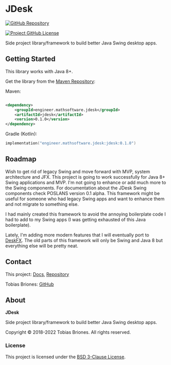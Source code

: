 # JDesk

[![GitHub Repository](https://img.shields.io/static/v1?label=GITHUB&message=REPOSITORY&labelColor=555&color=0277bd&style=for-the-badge&logo=GITHUB)](https://github.com/tobiasbriones/jdesk)

[![Project GitHub License](https://img.shields.io/github/license/tobiasbriones/jdesk?style=flat-square)](https://github.com/tobiasbriones/jdesk/blob/main/LICENSE)

Side project library/framework to build better Java Swing desktop apps.

## Getting Started

This library works with Java 8+.

Get the library from
the [Maven Repository](https://search.maven.org/artifact/engineer.mathsoftware.jdesk/jdesk/0.1.0/jar):

Maven:

```xml

<dependency>
    <groupId>engineer.mathsoftware.jdesk</groupId>
    <artifactId>jdesk</artifactId>
    <version>0.1.0</version>
</dependency>
```

Gradle (Kotlin):

```kotlin
implementation("engineer.mathsoftware.jdesk:jdesk:0.1.0")
```

## Roadmap

Wish to get rid of legacy Swing and move forward with MVP, system architecture
and JFX. This project is going to work successfully for Java 8+ Swing
applications and MVP. I'm not going to enhance or add much more to the Swing
components. For documentation about the JDesk Swing components check POSLANS
version 0.1 alpha. This framework might be useful for someone who had legacy
Swing apps and want to enhance them and not migrate to something else.

I had mainly created this framework to avoid the annoying boilerplate code I had
to add to my Swing apps (I was getting exhausted of this Java boilerplate).

Lately, I'm adding more modern features that I will eventually port
to [DeskFX](https://github.com/tobiasbriones/deskfx). The old parts of this 
framework will only be Swing and Java 8 but everything else will be pretty neat.

## Contact

This project: [Docs](https://tobiasbriones.github.io/jdesk),
[Repository](https://github.com/tobiasbriones/jdesk)

Tobias Briones: [GitHub](https://github.com/tobiasbriones)

## About

**JDesk**

Side project library/framework to build better Java Swing desktop apps.

Copyright © 2018-2022 Tobias Briones. All rights reserved.

### License

This project is licensed under the [BSD 3-Clause License](LICENSE).
